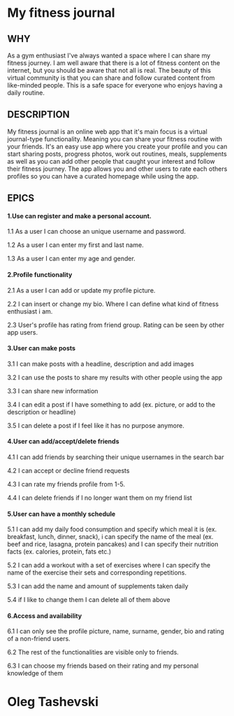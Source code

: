 # My fitness journal

## WHY

As a gym enthusiast I've always wanted a space where I can share my fitness journey. I am well aware that there is a lot of fitness content on the internet,
but you should be aware that not all is real. The beauty of this virtual community is that you can share and follow curated content from like-minded people. 
This is a safe space for everyone who enjoys having a daily routine.  

## DESCRIPTION
  
My fitness journal is an online web app that it's main focus is a virtual journal-type functionality.
Meaning you can share your fitness routine with your friends. 
It's an easy use app where you create your profile and you can start sharing posts, progress photos, work out routines, meals, supplements
as well as you can add other people that caught your interest and follow their fitness journey. 
The app allows you and other users to rate each others profiles so you can have a curated homepage while using the app.  

## EPICS 

#### 1.Use can register and make a personal account.

1.1 As a user I can choose an unique username and password. 

1.2 As a user I can enter my first and last name.

1.3 As a user I can enter my age and gender.

#### 2.Profile functionality 

2.1 As a user I can add or update my profile picture.

2.2 I can insert or change my bio. Where I can define what kind of fitness enthusiast i am.

2.3 User's profile has rating from friend group. Rating can be seen by other app users.

#### 3.User can make posts 

3.1 I can make posts with a headline, description and add images 

3.2 I can use the posts to share my results with other people using the app

3.3 I can share new information 

3.4 I can edit a post if I have something to add (ex. picture, or add to the description or headline)

3.5 I can delete a post if I feel like it has no purpose anymore.  

#### 4.User can add/accept/delete friends

4.1 I can add friends by searching their unique usernames in the search bar 

4.2 I can accept or decline friend requests

4.3 I can rate my friends profile from 1-5.

4.4 I can delete friends if I no longer want them on my friend list

#### 5.User can have a monthly schedule 
5.1 I can add my daily food consumption and specify which meal it is (ex. breakfast, lunch, dinner,  snack),
 i can specify the name of the meal (ex. beef and rice, lasagna, protein pancakes) and I can specify their nutrition facts (ex. calories, protein, fats etc.)
 
5.2 I can add a workout with a set of exercises where I can specify the name of the exercise their sets and corresponding repetitions. 

5.3 I can add the name and amount of supplements taken daily

5.4 if I like to change them  I can delete all of them above

#### 6.Access and availability
6.1 I can only see the profile picture, name, surname, gender, bio and rating of a non-friend users. 

6.2 The rest of the functionalities are visible only to friends. 

6.3 I can choose my friends based on their rating and my personal knowledge of them

# Oleg Tashevski
